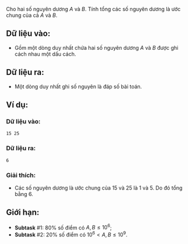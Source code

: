 Cho hai số nguyên dương $A$ và $B$. Tính tổng các số nguyên dương là ước chung của cả $A$ và $B$.

## Dữ liệu vào:
- Gồm một dòng duy nhất chứa hai số nguyên dương $A$ và $B$ được ghi cách nhau một dấu cách.

## Dữ liệu ra:
- Một dòng duy nhất ghi số nguyên là đáp số bài toán.

## Ví dụ:
### Dữ liệu vào:
```
15 25
```

### Dữ liệu ra:
```
6
```

### Giải thích:
- Các số nguyên dương là ước chung của $15$ và $25$ là $1$ và $5$. Do đó tổng bằng $6$.

## Giới hạn:
- **Subtask** $\#1:$ $80\%$ số điểm có $A,B≤10^6$;
- **Subtask** $\#2:$ $20\%$ số điểm có $10^6<A,B≤10^9$.